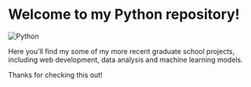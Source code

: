 # Welcome to my Python repository!

![Python](https://upload.wikimedia.org/wikipedia/commons/c/c3/Python-logo-notext.svg)

Here you'll find my some of my more recent graduate school projects, including web development, data analysis and machine learning models. 

Thanks for checking this out!
